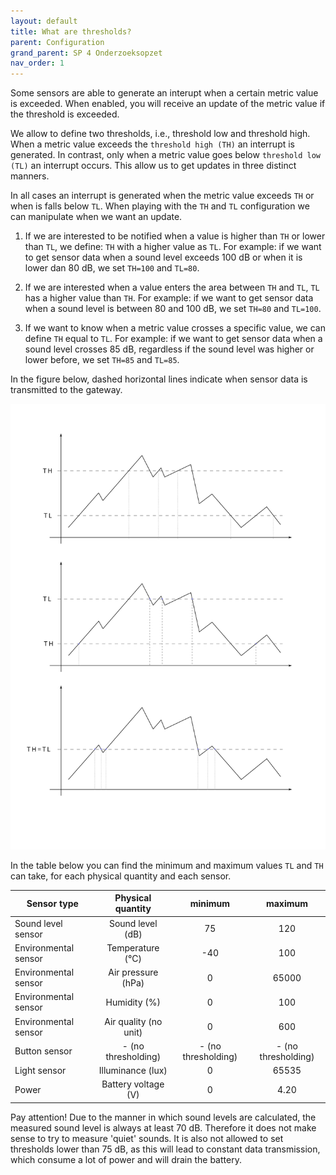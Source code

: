 ```yaml
---
layout: default
title: What are thresholds?
parent: Configuration
grand_parent: SP 4 Onderzoeksopzet 
nav_order: 1
---
```


Some sensors are able to generate an interupt when a certain metric value is exceeded.
When enabled, you will receive an update of the metric value if the threshold is exceeded.

We allow to define two thresholds, i.e., threshold low and threshold high. 
When a metric value exceeds the `threshold high (TH)` an interrupt is generated.
In contrast, only when a metric value goes below `threshold low (TL)` an interrupt occurs.
This allow us to get updates in three distinct manners.

In all cases an interrupt is generated when the metric value exceeds `TH` or when is falls below `TL`. When playing with the `TH` and `TL` configuration we can manipulate when we want an update.

1. If we are interested to be notified when a value is higher than `TH` or lower than `TL`, we define: `TH` with a higher value as `TL`.
For example: if we want to get sensor data when a sound level exceeds 100 dB or when it is lower dan 80 dB, we set `TH=100` and `TL=80`.

2. If we are interested when a value enters the area between `TH` and `TL`,  `TL` has a higher value than `TH`.
For example: if we want to get sensor data when a sound level is between 80 and 100 dB, we set `TH=80` and `TL=100`.

3. If we want to know when a metric value crosses a specific value, we can define `TH` equal to `TL`.
For example: if we want to get sensor data when a sound level crosses 85 dB, regardless if the sound level was higher or lower before, we set `TH=85` and `TL=85`.

In the figure below, dashed horizontal lines indicate when sensor data is transmitted to the gateway.

![](../assets/images/tl-th-thresholds.svg)

In the table below you can find the minimum and maximum values `TL` and `TH` can take, for each physical quantity and each sensor.

| Sensor type   | Physical quantity     | minimum | maximum |
| ------------- |:-------------:|:-------------:|:-------------:| 
| Sound level sensor     | Sound level (dB) | 75 | 120 |
| Environmental sensor      | Temperature (&deg;C)  | -40  | 100 |
| Environmental sensor      | Air pressure (hPa)  | 0  |	65000 |
| Environmental sensor      |  Humidity (%) | 0  | 100	|
| Environmental sensor      | Air quality (no unit)  | 0  |	600 |
| Button sensor | - (no thresholding)  |  - (no thresholding) | - (no thresholding) |
| Light sensor      | Illuminance (lux) | 0  |	65535 |
| Power      | Battery voltage (V) | 0  |	4.20 |

Pay attention! Due to the manner in which sound levels are calculated, the measured sound level is always at least 70 dB. 
Therefore it does not make sense to try to measure 'quiet' sounds.
It is also not allowed to set thresholds lower than 75 dB, as this will lead to constant data transmission, which consume a lot of power and will drain the battery.
